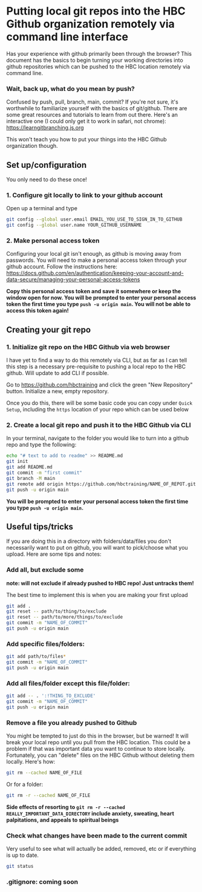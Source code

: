 # Putting local git repos into the HBC Github organization remotely via command line interface

Has your experience with github primarily been through the browser? This document has the basics to begin turning your working directories into github repositories which can be pushed to the HBC location remotely via command line.

### Wait, back up, what do you mean by push?

Confused by push, pull, branch, main, commit? If you're not sure, it's worthwhile to familiarize yourself with the basics of git/github. There are some great resources and tutorials to learn from out there. Here's an interactive one (I could only get it to work in safari, not chrome):
https://learngitbranching.js.org

This won't teach you how to put your things into the HBC Github organization though.

## Set up/configuration

You only need to do these once!

### 1. Configure git locally to link to your github account
Open up a terminal and type

```bash
git config --global user.email EMAIL_YOU_USE_TO_SIGN_IN_TO_GITHUB
git config --global user.name YOUR_GITHUB_USERNAME
```

### 2. Make personal access token
Configuring your local git isn't enough, as github is moving away from passwords. You will need to make a personal access token through your github account. Follow the instructions here:
https://docs.github.com/en/authentication/keeping-your-account-and-data-secure/managing-your-personal-access-tokens

**Copy this personal access token and save it somewhere or keep the window open for now. You will be prompted to enter your personal access token the first time you type `push -u origin main`. You will not be able to access this token again!**

## Creating your git repo

### 1. Initialize git repo on the HBC Github via web browser

I have yet to find a way to do this remotely via CLI, but as far as I can tell this step is a necessary pre-requisite to pushing a local repo to the HBC github. Will update to add CLI if possible.

Go to https://github.com/hbctraining and click the green "New Repository" button. Initialize a new, empty repository.

Once you do this, there will be some basic code you can copy under `Quick Setup`, including the `https` location of your repo which can be used below
   
### 2. Create a local git repo and push it to the HBC Github via CLI

In your terminal, navigate to the folder you would like to turn into a github repo and type the following:

```bash
echo "# text to add to readme" >> README.md
git init
git add README.md
git commit -m "first commit"
git branch -M main
git remote add origin https://github.com/hbctraining/NAME_OF_REPOT.git
git push -u origin main
```
**You will be prompted to enter your personal access token the first time you type `push -u origin main`.**

## Useful tips/tricks

If you are doing this in a directory with folders/data/files you don't necessarily want to put on github, you will want to pick/choose what you upload. Here are some tips and notes:

### Add all, but exclude some

**note: will not exclude if already pushed to HBC repo! Just untracks them!**

The best time to implement this is when you are making your first upload

```bash
git add .
git reset -- path/to/thing/to/exclude
git reset -- path/to/more/things/to/exclude
git commit -m "NAME_OF_COMMIT"
git push -u origin main
```

### Add specific files/folders:

```bash
git add path/to/files*
git commit -m "NAME_OF_COMMIT"
git push -u origin main
```

### Add all files/folder except this file/folder:

```bash
git add -- . ':!THING_TO_EXCLUDE'
git commit -m "NAME_OF_COMMIT"
git push -u origin main
```

### Remove a file you already pushed to Github

You might be tempted to just do this in the browser, but be warned! It will break your local repo until you pull from the HBC location. This could be a problem if that was important data you want to continue to store locally. Fortunately, you can "delete" files on the HBC Github without deleting them locally. Here's how:

```bash
git rm --cached NAME_OF_FILE
```

Or for a folder:
```bash
git rm -r --cached NAME_OF_FILE
```
**Side effects of resorting to `git rm -r --cached REALLY_IMPORTANT_DATA_DIRECTORY` include anxiety, sweating, heart palpitations, and appeals to spiritual beings**

### Check what changes have been made to the current commit

Very useful to see what will actually be added, removed, etc or if everything is up to date.
```bash
git status
```

### .gitignore: coming soon

